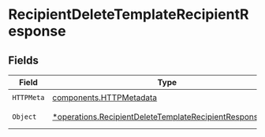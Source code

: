 # RecipientDeleteTemplateRecipientResponse


## Fields

| Field                                                                                                                               | Type                                                                                                                                | Required                                                                                                                            | Description                                                                                                                         |
| ----------------------------------------------------------------------------------------------------------------------------------- | ----------------------------------------------------------------------------------------------------------------------------------- | ----------------------------------------------------------------------------------------------------------------------------------- | ----------------------------------------------------------------------------------------------------------------------------------- |
| `HTTPMeta`                                                                                                                          | [components.HTTPMetadata](../../models/components/httpmetadata.md)                                                                  | :heavy_check_mark:                                                                                                                  | N/A                                                                                                                                 |
| `Object`                                                                                                                            | [*operations.RecipientDeleteTemplateRecipientResponseBody](../../models/operations/recipientdeletetemplaterecipientresponsebody.md) | :heavy_minus_sign:                                                                                                                  | Successful response                                                                                                                 |